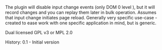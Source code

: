 The plugin will disable input change events (only DOM 0 level ), but it will record changes and you can replay them later 
in bulk operation.
Assumes that input change initiates page reload.
Generally very specific use-case -   created to ease work with one specific application in mind, but is generic.

Dual licensed GPL v3 or MPL 2.0

History:
0.1 - Initial version